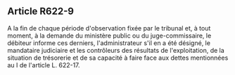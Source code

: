 Article R622-9
----
A la fin de chaque période d'observation fixée par le tribunal et, à tout
moment, à la demande du ministère public ou du juge-commissaire, le débiteur
informe ces derniers, l'administrateur s'il en a été désigné, le mandataire
judiciaire et les contrôleurs des résultats de l'exploitation, de la situation
de trésorerie et de sa capacité à faire face aux dettes mentionnées au I de
l'article L. 622-17.
